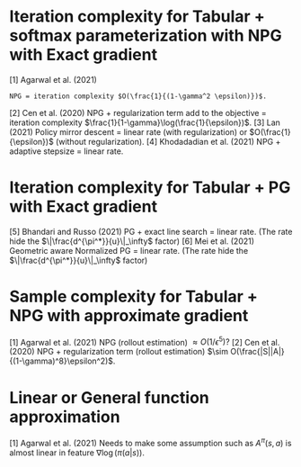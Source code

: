 # Iteration complexity for Tabular + softmax parameterization with NPG with Exact gradient

  [1] Agarwal et al. (2021)
  
    NPG = iteration complexity $O(\frac{1}{(1-\gamma^2 \epsilon)})$.
    
  [2] Cen et al. (2020)
    NPG + regularization term add to the objective = iteration complexity $\frac{1}{1-\gamma}\log(\frac{1}{\epsilon})$.
  [3] Lan (2021)
    Policy mirror descent = linear rate (with regularization) or $O(\frac{1}{\epsilon})$ (without regularization).
  [4] Khodadadian et al. (2021)
    NPG + adaptive stepsize = linear rate.
    
# Iteration complexity for Tabular + PG with Exact gradient
  [5] Bhandari and Russo (2021)
    PG + exact line search = linear rate. (The rate hide the $\|\frac{d^{\pi^*}}{u}\|_\infty$ factor)
  [6] Mei et al. (2021)
    Geometric aware Normalized PG = linear rate. (The rate hide the $\|\frac{d^{\pi^*}}{u}\|_\infty$ factor)
    
# Sample complexity for Tabular + NPG with approximate gradient
  [1] Agarwal et al. (2021)
    NPG (rollout estimation) $\approx O(1/\epsilon^5)?$
  [2] Cen et al. (2020)
    NPG + regularization term (rollout estimation) $\sim O(\frac{|S||A|}{(1-\gamma)^8}\epsilon^2)$.
    
# Linear or General function approximation
  [1] Agarwal et al. (2021)
    Needs to make some assumption such as $A^\pi(s,a)$ is almost linear in feature $\nabla \log(\pi(a|s))$.
